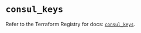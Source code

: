 # `consul_keys`

Refer to the Terraform Registry for docs: [`consul_keys`](https://registry.terraform.io/providers/hashicorp/consul/2.22.0/docs/resources/keys).
